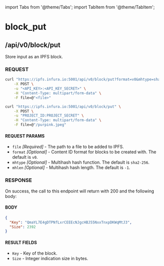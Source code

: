 import Tabs from '@theme/Tabs';
import TabItem from '@theme/TabItem';

# block_put

## /api/v0/block/put

Store input as an IPFS block.

### REQUEST

<Tabs>
  <TabItem value="Syntax" label="Syntax" default>

```bash
curl "https://ipfs.infura.io:5001/api/v0/block/put?format=v0&mhtype=sha2-256&mhlen=-1" \
    -X POST \
    -u "<API_KEY>:<API_KEY_SECRET>" \
    -H "Content-Type: multipart/form-data" \
    -F file=@"<file>"
```

  </TabItem>
  <TabItem value="Example" label="Example" >

```bash
curl "https://ipfs.infura.io:5001/api/v0/block/put" \
    -X POST \
    -u "PROJECT_ID:PROJECT_SECRET" \
    -H "Content-Type: multipart/form-data" \
    -F file=@"/purpink.jpeg"
```

  </TabItem>
</Tabs>

#### REQUEST PARAMS

- `file` _\[Required]_ - The path to a file to be added to IPFS.
- `format` _\[Optional]_ - Content ID format for blocks to be created with. The default is `v0`.
- `mhtype` _\[Optional]_ - Multihash hash function. The default is `sha2-256`.
- `mhlen` _\[Optional]_ - Multihash hash length. The default is `-1`.

### RESPONSE

On success, the call to this endpoint will return with 200 and the following body:

#### BODY

```json
{
  "Key": "QmaYL7E4gDTPNfLxrCEEEcNJgcHBJ55NxxTnxpDKWqMtJ3",
  "Size": 2392
}
```

#### RESULT FIELDS

- `Key` - Key of the block.
- `Size` - Integer indication size in bytes.
